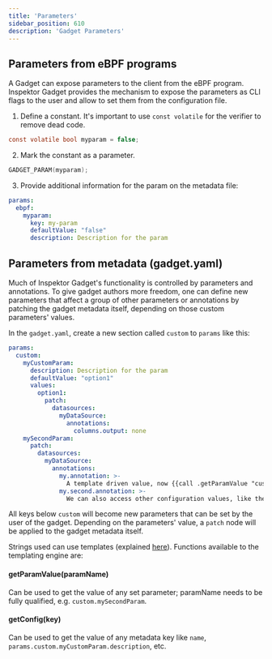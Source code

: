 ```yaml
---
title: 'Parameters'
sidebar_position: 610
description: 'Gadget Parameters'
---
```


## Parameters from eBPF programs

A Gadget can expose parameters to the client from the eBPF program. Inspektor
Gadget provides the mechanism to expose the parameters as CLI flags to the user
and allow to set them from the configuration file.

1. Define a constant. It's important to use `const volatile` for the verifier to remove dead code.

```c
const volatile bool myparam = false;
```

2. Mark the constant as a parameter.

```c
GADGET_PARAM(myparam);
```

3. Provide additional information for the param on the metadata file:

```yaml
params:
  ebpf:
    myparam:
      key: my-param
      defaultValue: "false"
      description: Description for the param
```

## Parameters from metadata (gadget.yaml)

Much of Inspektor Gadget's functionality is controlled by parameters and
annotations. To give gadget authors more freedom, one can define new parameters
that affect a group of other parameters or annotations by patching the
gadget metadata itself, depending on those custom parameters' values.

In the `gadget.yaml`, create a new section called `custom` to `params` like this:

```yaml
params:
  custom:
    myCustomParam:
      description: Description for the param
      defaultValue: "option1"
      values:
        option1:
          patch:
            datasources:
              myDataSource:
                annotations:
                  columns.output: none
    mySecondParam:
      patch:
        datasources:
          myDataSource:
            annotations:
              my.annotation: >-
                A template driven value, now {{call .getParamValue "custom.mySecondParam"}}.
              my.second.annotation: >-
                We can also access other configuration values, like the gadget name: {{call .getConfig "name"}}
```

All keys below `custom` will become new parameters that can be set by the user
of the gadget. Depending on the parameters' value, a `patch` node will be applied
to the gadget metadata itself.

Strings used can use templates (explained [here](https://pkg.go.dev/text/template)).
Functions available to the templating engine are:

#### getParamValue(paramName)

Can be used to get the value of any set parameter; paramName needs to be fully qualified, e.g.
`custom.mySecondParam`.

#### getConfig(key)

Can be used to get the value of any metadata key like `name`,
`params.custom.myCustomParam.description`, etc.
